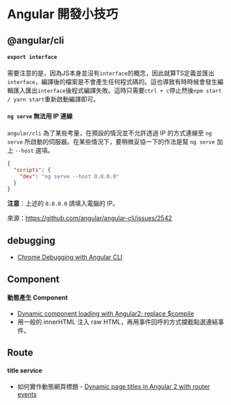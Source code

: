 # Angular 開發小技巧

## @angular/cli

#### `export interface`
需要注意的是，因為JS本身並沒有`interface`的概念，因此就算TS定義並匯出`interface`，編譯後的檔案是不會產生任何程式碼的。這也導致有時時候會發生編輯匯入匯出`interface`後程式編譯失敗。這時只需要`ctrl + c`停止然後`npm start / yarn start`重新啟動編譯即可。

#### `ng serve` 無法用 IP 連線
`angular/cli` 為了某些考量，在預設的情況並不允許透過 IP 的方式連線至 `ng serve` 所啟動的伺服器。在某些情況下，要稍微妥協一下的作法是幫 `ng serve` 加上 `--host` 選項。

```json
{
  "scripts": {
    "dev": "ng serve --host 0.0.0.0"
  }
}
```

**注意**：上述的 `0.0.0.0` 請填入電腦的 IP。

來源：https://github.com/angular/angular-cli/issues/2542


## debugging
- [Chrome Debugging with Angular CLI](https://github.com/Microsoft/vscode-recipes/tree/master/Angular-CLI)


## Component

#### 動態產生 Component
- [Dynamic component loading with Angular2: replace $compile](http://www.smartjava.org/content/dynamic-component-loading-angular2-replace-compile)
- 用一般的 innerHTML 注入 raw HTML，再用事件回呼的方式攔截點選連結事件。


## Route

#### title service
- 如何實作動態網頁標題 - [Dynamic page titles in Angular 2 with router events](https://toddmotto.com/dynamic-page-titles-angular-2-router-events)

